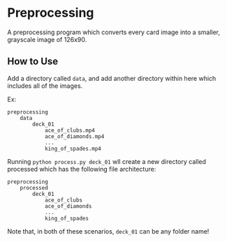 # Preprocessing

A preprocessing program which converts every card image into a smaller, grayscale image of 126x90.

## How to Use

Add a directory called `data`, and add another directory within here which includes all of the images.

Ex:
```
preprocessing
    data
        deck_01
            ace_of_clubs.mp4
            ace_of_diamonds.mp4
            ...
            king_of_spades.mp4
```

Running `python process.py deck_01` wll create a new directory
called processed which has the following file architecture:

```
preprocessing
    processed
        deck_01
            ace_of_clubs
            ace_of_diamonds
            ...
            king_of_spades
```
Note that, in both of these scenarios, `deck_01` can be any folder name!